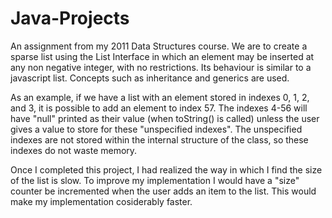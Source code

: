 # Java-Projects
An assignment from my 2011 Data Structures course. 
We are to create a sparse list using the List Interface in which an element may be inserted at any non negative integer, with no restrictions.
Its behaviour is similar to a javascript list. Concepts such as inheritance and generics are used.


As an example, if we have a list with an element stored in indexes 0, 1, 2, and 3, it is possible to add an element to index 57. 
The indexes 4-56 will have "null" printed as their value (when toString() is called) unless the user gives a value to store for these "unspecified indexes". 
The unspecified indexes are not stored within the internal structure of the class, so these indexes do not waste memory.


Once I completed this project, I had realized the way in which I find the size of the list is slow. To improve my implementation I would have a "size" counter
be incremented when the user adds an item to the list. This would make my implementation cosiderably faster.
